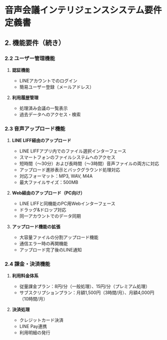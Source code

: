 # 音声会議インテリジェンスシステム要件定義書

## 2. 機能要件（続き）
### 2.2 ユーザー管理機能
1. **認証機能**
   * LINEアカウントでのログイン
   * 簡易ユーザー登録（メールアドレス）

2. **利用履歴管理**
   * 処理済み会議の一覧表示
   * 過去データへのアクセス・検索

### 2.3 音声アップロード機能
1. **LINE LIFF経由のアップロード**
   * LINE LIFFアプリ内でのファイル選択インターフェース
   * スマートフォンのファイルシステムへのアクセス
   * 短時間（〜30分）および長時間（〜3時間）音声ファイルの両方に対応
   * アップロード進捗表示とバックグラウンド処理対応
   * 対応フォーマット：MP3, WAV, M4A
   * 最大ファイルサイズ：500MB

2. **Web経由のアップロード（PC向け）**
   * LINE LIFFと同機能のPC用Webインターフェース
   * ドラッグ&ドロップ対応
   * 同一アカウントでのデータ同期

3. **アップロード機能の拡張**
   * 大容量ファイルの分割アップロード機能
   * 通信エラー時の再開機能
   * アップロード完了後のLINE通知

### 2.4 課金・決済機能
1. **利用料金体系**
   * 従量課金プラン：8円/分（一般処理）、15円/分（プレミアム処理）
   * サブスクリプションプラン：月額1,500円（3時間/月）、月額4,000円（10時間/月）

2. **決済処理**
   * クレジットカード決済
   * LINE Pay連携
   * 利用明細の発行